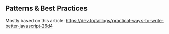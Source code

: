 ## Patterns & Best Practices

Mostly based on this article: https://dev.to/taillogs/practical-ways-to-write-better-javascript-26d4